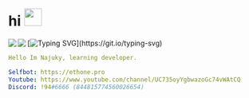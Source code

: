 # hi <img src="https://cdn.discordapp.com/emojis/914618522682937415.png" width="35px">
<img align="left" src="https://github-readme-stats.vercel.app/api?username=Najuky&include_all_commits=true&count_private=true&show_icons=true&theme=midnight-purple%22%20alt=%22devSouvik%27s%20Github%20Stats"> 
<img align="left" src="https://github-readme-stats.vercel.app/api/top-langs/?username=Najuky&theme=midnight-purple">

[![Typing SVG](https://readme-typing-svg.herokuapp.com?color=%237F46CA&size=17&duration=2000&multiline=true&width=366&height=80&lines=Thanks+for+visiting+my+profile.;If+you+decide+to+skid+from+here%2C;atleast+leave+credit.)](https://git.io/typing-svg)
```yaml
Hello Im Najuky, learning developer.

Selfbot: https://ethone.pro
Youtube: https://www.youtube.com/channel/UC735oyYgbwazoGc74vWAtCQ
Discord: !94#6666 (844815774560026654)
```
